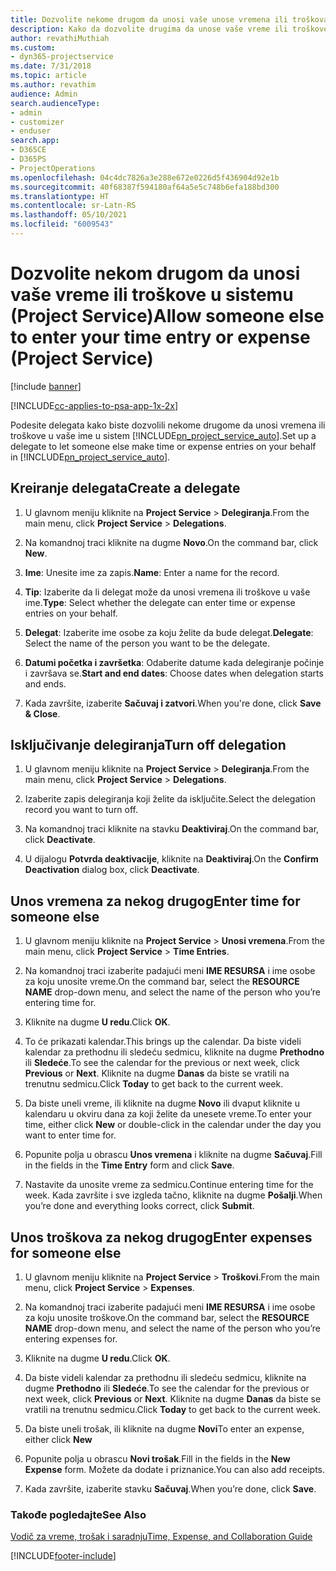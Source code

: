 ```yaml
---
title: Dozvolite nekome drugom da unosi vaše unose vremena ili troškova
description: Kako da dozvolite drugima da unose vaše vreme ili troškove u uslugu Project Service
author: revathiMuthiah
ms.custom:
- dyn365-projectservice
ms.date: 7/31/2018
ms.topic: article
ms.author: revathim
audience: Admin
search.audienceType:
- admin
- customizer
- enduser
search.app:
- D365CE
- D365PS
- ProjectOperations
ms.openlocfilehash: 04c4dc7826a3e288e672e0226d5f436904d92e1b
ms.sourcegitcommit: 40f68387f594180af64a5e5c748b6efa188bd300
ms.translationtype: HT
ms.contentlocale: sr-Latn-RS
ms.lasthandoff: 05/10/2021
ms.locfileid: "6009543"
---
```

# <a name="allow-someone-else-to-enter-your-time-entry-or-expense-project-service"></a><span data-ttu-id="df56e-103">Dozvolite nekom drugom da unosi vaše vreme ili troškove u sistemu (Project Service)</span><span class="sxs-lookup"><span data-stu-id="df56e-103">Allow someone else to enter your time entry or expense (Project Service)</span></span>

[!include [banner](../includes/psa-now-project-operations.md)]

[!INCLUDE[cc-applies-to-psa-app-1x-2x](../includes/cc-applies-to-psa-app-1x-2x.md)]

<span data-ttu-id="df56e-104">Podesite delegata kako biste dozvolili nekome drugome da unosi vremena ili troškove u vaše ime u sistem [!INCLUDE[pn_project_service_auto](../includes/pn-project-service-auto.md)].</span><span class="sxs-lookup"><span data-stu-id="df56e-104">Set up a delegate to let someone else make time or expense entries on your behalf in [!INCLUDE[pn_project_service_auto](../includes/pn-project-service-auto.md)].</span></span>  
  
## <a name="create-a-delegate"></a><span data-ttu-id="df56e-105">Kreiranje delegata</span><span class="sxs-lookup"><span data-stu-id="df56e-105">Create a delegate</span></span>  
  
1.  <span data-ttu-id="df56e-106">U glavnom meniju kliknite na **Project Service** > **Delegiranja**.</span><span class="sxs-lookup"><span data-stu-id="df56e-106">From the main menu, click **Project Service** > **Delegations**.</span></span>  
  
2.  <span data-ttu-id="df56e-107">Na komandnoj traci kliknite na dugme **Novo**.</span><span class="sxs-lookup"><span data-stu-id="df56e-107">On the command bar, click **New**.</span></span>  
  
3. <span data-ttu-id="df56e-108">**Ime**: Unesite ime za zapis.</span><span class="sxs-lookup"><span data-stu-id="df56e-108">**Name**: Enter a name for the record.</span></span>  
  
4. <span data-ttu-id="df56e-109">**Tip**: Izaberite da li delegat može da unosi vremena ili troškove u vaše ime.</span><span class="sxs-lookup"><span data-stu-id="df56e-109">**Type**: Select whether the delegate can enter time or expense entries on your behalf.</span></span>  
  
5. <span data-ttu-id="df56e-110">**Delegat**: Izaberite ime osobe za koju želite da bude delegat.</span><span class="sxs-lookup"><span data-stu-id="df56e-110">**Delegate**: Select the name of the person you want to be the delegate.</span></span>  
  
6. <span data-ttu-id="df56e-111">**Datumi početka i završetka**: Odaberite datume kada delegiranje počinje i završava se.</span><span class="sxs-lookup"><span data-stu-id="df56e-111">**Start and end dates**: Choose dates when delegation starts and ends.</span></span>  
  
7.  <span data-ttu-id="df56e-112">Kada završite, izaberite **Sačuvaj i zatvori**.</span><span class="sxs-lookup"><span data-stu-id="df56e-112">When you're done, click **Save & Close**.</span></span>  
  
## <a name="turn-off-delegation"></a><span data-ttu-id="df56e-113">Isključivanje delegiranja</span><span class="sxs-lookup"><span data-stu-id="df56e-113">Turn off delegation</span></span>  
  
1.  <span data-ttu-id="df56e-114">U glavnom meniju kliknite na **Project Service** > **Delegiranja**.</span><span class="sxs-lookup"><span data-stu-id="df56e-114">From the main menu, click **Project Service** > **Delegations**.</span></span>  
  
2.  <span data-ttu-id="df56e-115">Izaberite zapis delegiranja koji želite da isključite.</span><span class="sxs-lookup"><span data-stu-id="df56e-115">Select the delegation record you want to turn off.</span></span>  
  
3.  <span data-ttu-id="df56e-116">Na komandnoj traci kliknite na stavku **Deaktiviraj**.</span><span class="sxs-lookup"><span data-stu-id="df56e-116">On the command bar, click **Deactivate**.</span></span>  
  
4.  <span data-ttu-id="df56e-117">U dijalogu **Potvrda deaktivacije**, kliknite na **Deaktiviraj**.</span><span class="sxs-lookup"><span data-stu-id="df56e-117">On the **Confirm Deactivation** dialog box, click **Deactivate**.</span></span>  
  
## <a name="enter-time-for-someone-else"></a><span data-ttu-id="df56e-118">Unos vremena za nekog drugog</span><span class="sxs-lookup"><span data-stu-id="df56e-118">Enter time for someone else</span></span>  
  
1.  <span data-ttu-id="df56e-119">U glavnom meniju kliknite na **Project Service** > **Unosi vremena**.</span><span class="sxs-lookup"><span data-stu-id="df56e-119">From the main menu, click **Project Service** > **Time Entries**.</span></span>  
  
2.  <span data-ttu-id="df56e-120">Na komandnoj traci izaberite padajući meni **IME RESURSA** i ime osobe za koju unosite vreme.</span><span class="sxs-lookup"><span data-stu-id="df56e-120">On the command bar, select the **RESOURCE NAME** drop-down menu, and select the name of the person who you’re entering time for.</span></span>  
  
3.  <span data-ttu-id="df56e-121">Kliknite na dugme **U redu**.</span><span class="sxs-lookup"><span data-stu-id="df56e-121">Click **OK**.</span></span>  
  
4.  <span data-ttu-id="df56e-122">To će prikazati kalendar.</span><span class="sxs-lookup"><span data-stu-id="df56e-122">This brings up the calendar.</span></span> <span data-ttu-id="df56e-123">Da biste videli kalendar za prethodnu ili sledeću sedmicu, kliknite na dugme **Prethodno** ili **Sledeće**.</span><span class="sxs-lookup"><span data-stu-id="df56e-123">To see the calendar for the previous or next week, click **Previous** or **Next**.</span></span> <span data-ttu-id="df56e-124">Kliknite na dugme **Danas** da biste se vratili na trenutnu sedmicu.</span><span class="sxs-lookup"><span data-stu-id="df56e-124">Click **Today** to get back to the current week.</span></span>  
  
5.  <span data-ttu-id="df56e-125">Da biste uneli vreme, ili kliknite na dugme **Novo** ili dvaput kliknite u kalendaru u okviru dana za koji želite da unesete vreme.</span><span class="sxs-lookup"><span data-stu-id="df56e-125">To enter your time, either click **New** or double-click in the calendar under the day you want to enter time for.</span></span>  
  
6.  <span data-ttu-id="df56e-126">Popunite polja u obrascu **Unos vremena** i kliknite na dugme **Sačuvaj**.</span><span class="sxs-lookup"><span data-stu-id="df56e-126">Fill in the fields in the **Time Entry** form and click **Save**.</span></span>  
  
7.  <span data-ttu-id="df56e-127">Nastavite da unosite vreme za sedmicu.</span><span class="sxs-lookup"><span data-stu-id="df56e-127">Continue entering time for the week.</span></span> <span data-ttu-id="df56e-128">Kada završite i sve izgleda tačno, kliknite na dugme **Pošalji**.</span><span class="sxs-lookup"><span data-stu-id="df56e-128">When you’re done and everything looks correct, click **Submit**.</span></span>  
  
## <a name="enter-expenses-for-someone-else"></a><span data-ttu-id="df56e-129">Unos troškova za nekog drugog</span><span class="sxs-lookup"><span data-stu-id="df56e-129">Enter expenses for someone else</span></span>  
  
1.  <span data-ttu-id="df56e-130">U glavnom meniju kliknite na **Project Service** > **Troškovi**.</span><span class="sxs-lookup"><span data-stu-id="df56e-130">From the main menu, click **Project Service** > **Expenses**.</span></span>  
  
2.  <span data-ttu-id="df56e-131">Na komandnoj traci izaberite padajući meni **IME RESURSA** i ime osobe za koju unosite troškove.</span><span class="sxs-lookup"><span data-stu-id="df56e-131">On the command bar, select the **RESOURCE NAME** drop-down menu, and select the name of the person who you’re entering expenses for.</span></span>  
  
3.  <span data-ttu-id="df56e-132">Kliknite na dugme **U redu**.</span><span class="sxs-lookup"><span data-stu-id="df56e-132">Click **OK**.</span></span>  
  
4.  <span data-ttu-id="df56e-133">Da biste videli kalendar za prethodnu ili sledeću sedmicu, kliknite na dugme **Prethodno** ili **Sledeće**.</span><span class="sxs-lookup"><span data-stu-id="df56e-133">To see the calendar for the previous or next week, click **Previous** or **Next**.</span></span> <span data-ttu-id="df56e-134">Kliknite na dugme **Danas** da biste se vratili na trenutnu sedmicu.</span><span class="sxs-lookup"><span data-stu-id="df56e-134">Click **Today** to get back to the current week.</span></span>  
  
5.  <span data-ttu-id="df56e-135">Da biste uneli trošak, ili kliknite na dugme **Novi**</span><span class="sxs-lookup"><span data-stu-id="df56e-135">To enter an expense, either click **New**</span></span>  
  
6.  <span data-ttu-id="df56e-136">Popunite polja u obrascu **Novi trošak**.</span><span class="sxs-lookup"><span data-stu-id="df56e-136">Fill in the fields in the **New Expense** form.</span></span> <span data-ttu-id="df56e-137">Možete da dodate i priznanice.</span><span class="sxs-lookup"><span data-stu-id="df56e-137">You can also add receipts.</span></span>  
  
7.  <span data-ttu-id="df56e-138">Kada završite, izaberite stavku **Sačuvaj**.</span><span class="sxs-lookup"><span data-stu-id="df56e-138">When you’re done, click **Save**.</span></span>  
  
### <a name="see-also"></a><span data-ttu-id="df56e-139">Takođe pogledajte</span><span class="sxs-lookup"><span data-stu-id="df56e-139">See Also</span></span>  
 [<span data-ttu-id="df56e-140">Vodič za vreme, trošak i saradnju</span><span class="sxs-lookup"><span data-stu-id="df56e-140">Time, Expense, and Collaboration Guide</span></span>](../psa/time-expense-collaboration-guide.md)


[!INCLUDE[footer-include](../includes/footer-banner.md)]